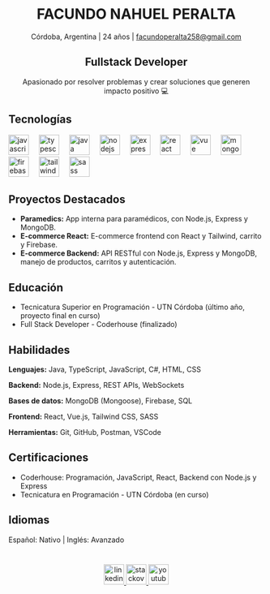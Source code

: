 <h1 align="center">FACUNDO NAHUEL PERALTA</h1>
<p align="center">Córdoba, Argentina | 24 años | <a href="mailto:facundoperalta258@gmail.com">facundoperalta258@gmail.com</a></p>

###

<h2 align="center">Fullstack Developer</h2>
<p align="center">Apasionado por resolver problemas y crear soluciones que generen impacto positivo 💻</p>

###

<h2 align="left">Tecnologías</h2>
<div align="left">
  <img src="https://cdn.jsdelivr.net/gh/devicons/devicon/icons/javascript/javascript-original.svg" height="40" alt="javascript logo"  />
  <img width="12" />
  <img src="https://cdn.jsdelivr.net/gh/devicons/devicon/icons/typescript/typescript-original.svg" height="40" alt="typescript logo"  />
  <img width="12" />
  <img src="https://cdn.jsdelivr.net/gh/devicons/devicon/icons/java/java-original.svg" height="40" alt="java logo"  />
  <img width="12" />
  <img src="https://cdn.jsdelivr.net/gh/devicons/devicon/icons/nodejs/nodejs-original.svg" height="40" alt="nodejs logo"  />
  <img width="12" />
  <img src="https://cdn.jsdelivr.net/gh/devicons/devicon/icons/express/express-original.svg" height="40" alt="express logo"  />
  <img width="12" />
  <img src="https://cdn.jsdelivr.net/gh/devicons/devicon/icons/react/react-original.svg" height="40" alt="react logo"  />
  <img width="12" />
  <img src="https://cdn.jsdelivr.net/gh/devicons/devicon/icons/vuejs/vuejs-original.svg" height="40" alt="vue logo"  />
  <img width="12" />
  <img src="https://cdn.jsdelivr.net/gh/devicons/devicon/icons/mongodb/mongodb-original.svg" height="40" alt="mongodb logo"  />
  <img width="12" />
  <img src="https://cdn.jsdelivr.net/gh/devicons/devicon/icons/firebase/firebase-plain.svg" height="40" alt="firebase logo"  />
  <img width="12" />
  <img src="https://cdn.jsdelivr.net/gh/devicons/devicon/icons/tailwindcss/tailwindcss-original-wordmark.svg" height="40" alt="tailwindcss logo"  />
  <img width="12" />
  <img src="https://cdn.jsdelivr.net/gh/devicons/devicon/icons/sass/sass-original.svg" height="40" alt="sass logo"  />
</div>

###

<h2 align="left">Proyectos Destacados</h2>
<ul>
  <li><strong>Paramedics:</strong> App interna para paramédicos, con Node.js, Express y MongoDB.</li>
  <li><strong>E-commerce React:</strong> E-commerce frontend con React y Tailwind, carrito y Firebase.</li>
  <li><strong>E-commerce Backend:</strong> API RESTful con Node.js, Express y MongoDB, manejo de productos, carritos y autenticación.</li>
</ul>

###

<h2 align="left">Educación</h2>
<ul>
  <li>Tecnicatura Superior en Programación - UTN Córdoba (último año, proyecto final en curso)</li>
  <li>Full Stack Developer - Coderhouse (finalizado)</li>
</ul>

###

<h2 align="left">Habilidades</h2>
<p><strong>Lenguajes:</strong> Java, TypeScript, JavaScript, C#, HTML, CSS</p>
<p><strong>Backend:</strong> Node.js, Express, REST APIs, WebSockets</p>
<p><strong>Bases de datos:</strong> MongoDB (Mongoose), Firebase, SQL</p>
<p><strong>Frontend:</strong> React, Vue.js, Tailwind CSS, SASS</p>
<p><strong>Herramientas:</strong> Git, GitHub, Postman, VSCode</p>

###

<h2 align="left">Certificaciones</h2>
<ul>
  <li>Coderhouse: Programación, JavaScript, React, Backend con Node.js y Express</li>
  <li>Tecnicatura en Programación - UTN Córdoba (en curso)</li>
</ul>

###

<h2 align="left">Idiomas</h2>
<p>Español: Nativo | Inglés: Avanzado</p>

###

<br clear="both">

<div align="center">
  <a href="https://www.linkedin.com/in/facundo-nahuel-peralta/" target="_blank">
    <img src="https://img.shields.io/static/v1?message=LinkedIn&logo=linkedin&label=&color=0077B5&logoColor=white&labelColor=&style=for-the-badge" height="40" alt="linkedin logo"  />
  </a>
  <a href="https://es.stackoverflow.com/users/317226/aure" target="_blank">
    <img src="https://img.shields.io/static/v1?message=Stackoverflow&logo=stackoverflow&label=&color=FE7A16&logoColor=white&labelColor=&style=for-the-badge" height="40" alt="stackoverflow logo"  />
  </a>
  <a href="https://www.youtube.com/watch?v=dQw4w9WgXcQ" target="_blank">
    <img src="https://img.shields.io/static/v1?message=YouTube&logo=youtube&label=&color=FF0000&logoColor=white&labelColor=&style=for-the-badge" height="40" alt="youtube logo"  />
  </a>
</div>

